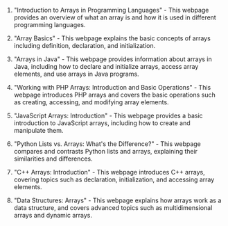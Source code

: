 

1. "Introduction to Arrays in Programming Languages" - This webpage provides an overview of what an array is and how it is used in different programming languages.

2. "Array Basics" - This webpage explains the basic concepts of arrays including definition, declaration, and initialization.

3. "Arrays in Java" - This webpage provides information about arrays in Java, including how to declare and initialize arrays, access array elements, and use arrays in Java programs.

4. "Working with PHP Arrays: Introduction and Basic Operations" - This webpage introduces PHP arrays and covers the basic operations such as creating, accessing, and modifying array elements.

5. "JavaScript Arrays: Introduction" - This webpage provides a basic introduction to JavaScript arrays, including how to create and manipulate them.

6. "Python Lists vs. Arrays: What's the Difference?" - This webpage compares and contrasts Python lists and arrays, explaining their similarities and differences.

7. "C++ Arrays: Introduction" - This webpage introduces C++ arrays, covering topics such as declaration, initialization, and accessing array elements.

8. "Data Structures: Arrays" - This webpage explains how arrays work as a data structure, and covers advanced topics such as multidimensional arrays and dynamic arrays.